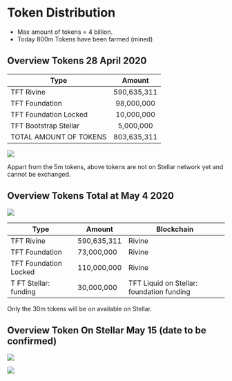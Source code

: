 # Token Distribution

- Max amount of tokens = 4 billion.
- Today 800m Tokens have been farmed (mined)

## Overview Tokens 28 April 2020

| Type  |      Amount    | 
|----------|:-------------:|
| TFT Rivine |  590,635,311 |
| TFT Foundation |    98,000,000   |
| TFT Foundation Locked | 10,000,000 | 
| TFT Bootstrap Stellar |   5,000,000  | 
| TOTAL AMOUNT OF TOKENS | 803,635,311 |

![](tftoverview1.png)

Appart from the 5m tokens, above tokens are not on Stellar network yet and cannot be exchanged.


## Overview Tokens Total at May 4 2020

![](tftlaunch.png)


| Type | Amount| Blockchain |
|-------|--------|---------|
| TFT Rivine | 590,635,311 | Rivine |
| TFT Foundation | 73,000,000 | Rivine |
| TFT Foundation Locked | 110,000,000 | Rivine |
|T FT Stellar: funding |30,000,000|TFT Liquid on Stellar: foundation funding|

Only the 30m tokens will be on available on Stellar.



## Overview Token On Stellar May 15 (date to be confirmed)

![](tftmay.png)

![](tftprojects.png)






